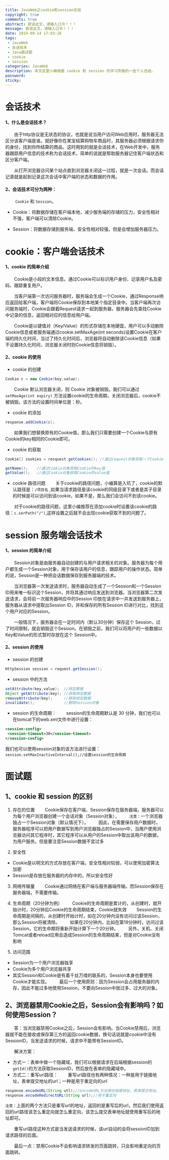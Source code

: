 ```yaml
---
title: JavaWeb之cookie和session总结
copyright: true
comments: true
abstract: 欲读此文，请输入口令！！！
message: 欲读此文，请输入口令！！！
date: 2019-09-14 17:03:26
tags:
 - JavaWeb
 - 会话技术
 - Java面试题
 - cookie
 - session
categories: JavaWeb
description: 本文这里小编根据 cookie 和 session 的学习所做的一些个人总结。
password:
sticky:
---
```


# 会话技术

#### 1、什么是会话技术？

&emsp;&emsp;由于http协议是无状态的协议，也就是说当用户访问Web应用时，服务器无法区分该客户端是谁。就好像你在某宝结算购物车商品时，其服务器必须根据请求你的身份，找到你所结算的商品，这时用到的就是会话技术，在Web开发中，服务器跟踪用户信息的技术称为会话技术，简单的说就是帮助服务器记住客户端状态和区分客户端。

&emsp;&emsp;从打开浏览器访问某个站点直到浏览器关闭这一过程，就是一次会话。而会话记录就是起到记录这次会话中客户端的状态和数据的作用。

#### 2、会话技术可分为两种：

&emsp;&emsp; `Cookie` 和 `Session`。

 - Cookie：将数据存储在客户端本地，减少服务端的存储的压力，安全性相对不强，客户端可以清除Cookie。

 - Session：将数据存储到服务端，安全性相对较强，但是会增加服务器压力。

# cookie：客户端会话技术

#### 1、cookie 的简单介绍

&emsp;&emsp;Cookie是小段的文本信息。通过Cookie可以标识用户身份、记录用户名及密码、跟踪重复用户。

&emsp;&emsp;当客户端第一次访问服务器时，服务端会生成一个Cookie，通过Response响应返回给客户端，客户端将Cookie保存到本地某个指定目录中。当客户端再次访问服务端时，Cookie会跟着Request请求一起到服务器，服务器会先查找Cookie中记录的信息，返回相对应的信息给用户端。

&emsp;&emsp;Cookie是以键值对（Key/Value）的形式存储在本地硬盘，用户可以手动删除Cookie信息或者服务端通过cookie.setMaxAge(int seconds)设置Cookie在客户端的持久化时间，当过了持久化时间后，浏览器将自动删除该Cookie信息（如果不设置持久化时间，浏览器关闭时则Cookie信息将销毁）。

#### 2、cookie 的使用
 - cookie 的创建
 ```java
 Cookie c = new Cookie(key,value);
 ```
&emsp;&emsp;Cookie 默认浏览器关闭，则 Cookie 对象被销毁。我们可以通过 `setMaxAge(int expiry)` 方法设置cookie的生命周期，关闭浏览器后，cookie不被销毁。该方法的设置时间单位是：秒。

 - cookie 的添加
 ```java
 response.addCookie(c);
 ```
&emsp;&emsp;如果我们想替换原有的Cookie值，那么我们只需要创建一个Cookie与原有Cookie的key相同的Cookie即可。

 -  cookie 的获取
 ```java
 Cookie[] cookies = resquest.getCookies(); //通过request对象获取一个Cookie对象数组

 getName();    //通过Cookie对象获取Cookie的key值
 getValue();   //通过Cookie对象获取Cookie的value值
 ```
 - cookie 路径问题
&emsp;&emsp;关于cookie的路径问题，小编算是入坑了，cookie的默认路径是：`/项目名` ,如果当请求路径是该cookie的同级目录下或者是其子目录的时候是可以访问到该cookie，如果不是，那么我们会访问不到该cookie。

&emsp;&emsp;对于cookie的路径问题，这里小编推荐在添加cookie时设置该cookie的路径：`c.serPath("/")`,这样设置之后就不会出现cookie获取不到的问题了。

# session 服务端会话技术

#### 1、session 的简单介绍

&emsp;&emsp;Session对象是由服务器自动创建的与用户请求相关的对象。服务器为每个用户都生成一个Session对象，用于保存该用户的信息，跟踪用户的操作状态。简单的说，Session是一种把会话数据保存到服务器端的技术。

&emsp;&emsp;当浏览器第一次发送请求时，服务器自动生成了一个Session和一个Session ID用来唯一标识这个Session，并将其通过响应发送到浏览器。当浏览器第二次发送请求，会将前一次服务器响应中的Session ID放在请求中一并发送到服务器上，服务器从请求中提取出Session ID，并和保存的所有Session ID进行对比，找到这个用户对应的Session。

&emsp;&emsp;一般情况下，服务器会在一定时间内（默认30分钟）保存这个 Session，过了时间限制，就会销毁这个Session。在销毁之前，我们可以将用户的一些数据以Key和Value的形式暂时存放在这个 Session中。

#### 2、session 的使用
 - session 的创建
 ```java
 HttpSession session = request.getSession();
 ```
 - session 中的方法
 ```java
 setAttribute(key,value);  //绑定数据
 Object getAttribute(key); //获取绑定数据 
 removeAttribute(key);     //移除绑定数据 
 invalidate();             //删除Session对象 
 ```
 - session 的生命周期：
&emsp;&emsp;session的生命周期默认是 30 分钟，我们也可以在tomcat下的web.xml文件中进行设置：

```xml
<session-config>
 <session-timeout>30</session-timeout>
</session-config>
```
我们也可以使用session对象的该方法进行设置：`session.setMaxInactiveInterval();//设置session的生命周期`

# 面试题

## 1、cookie 和 session 的区别
1. 存在的位置 
&emsp;&emsp;Cookie保存在客户端，Session保存在服务器端，服务器可以为每个用户浏览器创建一个会话对象（Session对象），
&emsp;&emsp;`注意：`一个浏览器独占一个Session对象（默认情况下）。
&emsp;&emsp;因此，在需要保存用户数据时，服务器程序可以把用户数据写到用户浏览器独占的Session中，当用户使用浏览器访问其它程序时，其它程序可以从用户的Session中取出该用户的数据，为用户服务。但是要注意Session数据不宜过多

2. 安全性
 - Cookie是以明文的方式存放在客户端，安全性相对较弱，可以使用加密算法加密
 - Session是存放在服务器的内存中的，所以安全性好

3. 网络传输量 
&emsp;&emsp;Cookie通过网络在客户端与服务器端传输。而Session保存在服务器端，不需要传输。

4. 生命周期（20分钟为例）
&emsp;&emsp;Cookie的生命周期是累计的，从创建时，就开始计时，20分钟后Cookie的生命周期结束，Cookie就失效
&emsp;&emsp;Session的生命周期是间隔的，从创建时开始计时，如在20分钟内没有访问过该Session，那么Session将被清除。
&emsp;&emsp;如果在20分钟内，比如在第19分钟时，访问过该Session，它的生命期将重新开始计算下一个20分钟。
&emsp;&emsp;另外，关机、关闭Tomcat或者reload应用会造成Session的生命周期结束，但是对Cookie没有影响

5. 访问范围
 - Session为一个用户浏览器独享
 - Cookie为多个用户浏览器共享
 - 其实Session和Cookie是有着千丝万缕的联系的，Session本身也要使用Cookie才能实现。 
&emsp;&emsp;最后一个使用原则：因为Session会占用服务器的内存，因此不能过多地使用Session，不要向Session中放过多、过大的对象。

## 2、浏览器禁用Cookie之后，Session会有影响吗？如何使用Session？

&emsp;&emsp;答：当浏览器禁用Cookie之后，Session会有影响。当Cookie禁用后，浏览器就不能在接收或保存第三方的返回cookie数据，换句话说就是cookie中没有SessionID，当发送请求的时候，请求中不能带有SessionID。

&emsp;&emsp;解决方案：
 - 方式一：表单中做一个隐藏域，我们可以根据请求在后端根据session的`getId()`的方法获取SessionID，然后放在表单的隐藏域中。
 - 方式二：重写url路径：
&emsp;&emsp;重写url路径也有两种情况：一种是用于链接地址，表单提交地址的url；一种是用于重定向的url
```java
response.encodeURL(String utl);//encodeURL方法用在链接地址、表单提交地址。
response.encodeRedirectURL(String url);//用于重定向
```

`注意：`上面的两个方法只是重写url的地址，返回的是重写后的url，然后我们使用返回的url路径该怎么重定向就怎么重定向，该怎么提交表单地址就使用重写后的地址即可。

&emsp;&emsp;重写url路径这种方式是当发送请求的时候，该url自动的会将sessionID加到请求路径的后面。

&emsp;&emsp;最后一点：禁用Cookie不会影响请求转发的页面跳转，只会影响重定向的页面跳转。
